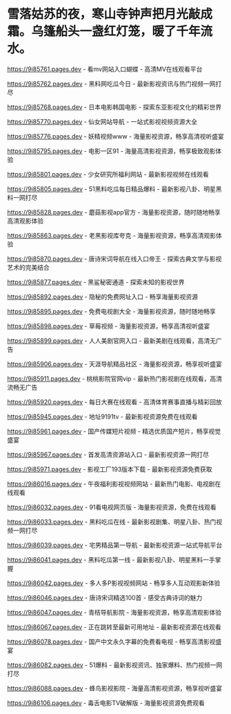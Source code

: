 # 雪落姑苏的夜，寒山寺钟声把月光敲成霜。乌篷船头一盏红灯笼，暖了千年流水。

https://9i85761.pages.dev - 看mv网站入口蝴蝶 - 高清MV在线观看平台

https://9i85762.pages.dev - 黑料网吃瓜今日 - 最新影视资讯与热门视频一网打尽

https://9i85768.pages.dev - 日本电影韩国电影 - 探索东亚影视文化的精彩世界

https://9i85770.pages.dev - 仙女网站导航 - 一站式影视视频资源大全

https://9i85776.pages.dev - 妖精视频www - 海量影视资源，畅享高清视听盛宴

https://9i85795.pages.dev - 电影一区91 - 海量高清影视资源，畅享极致观影体验

https://9i85801.pages.dev - 少女研究所福利网站 - 最新影视视频在线观看

https://9i85805.pages.dev - 51黑料吃瓜每日精品爆料 - 最新影视八卦、明星黑料一网打尽

https://9i85828.pages.dev - 蘑菇影视app官方 - 海量影视资源，随时随地畅享高清观影体验

https://9i85863.pages.dev - 老黑影视库夸克 - 海量影视资源，畅享高清观影体验

https://9i85870.pages.dev - 唐诗宋词导航在线入口帝王 - 探索古典文学与影视艺术的完美结合

https://9i85877.pages.dev - 黑鲨秘密通道 - 探索未知的影视世界

https://9i85892.pages.dev - 隐秘的免费网址入口 - 畅享海量影视资源

https://9i85895.pages.dev - 免费电视剧大全 - 海量影视资源，随时随地畅享

https://9i85898.pages.dev - 草莓视频 - 海量影视资源，畅享高清视听盛宴

https://9i85899.pages.dev - 人人美剧官网入口 - 最新美剧在线观看，高清无广告

https://9i85906.pages.dev - 天涯导航精品社区 - 海量影视资源，畅享视听盛宴

https://9i85911.pages.dev - 桃桃影院官网vip - 最新热门影视剧在线观看，高清流畅无广告

https://9i85920.pages.dev - 每日大赛在线观看 - 高清体育赛事直播与精彩回放

https://9i85945.pages.dev - 地址9191tv - 最新影视资源免费在线观看

https://9i85961.pages.dev - 国产传媒短片视频 - 精选优质国产短片，畅享视觉盛宴

https://9i85967.pages.dev - 首发高清资源站入口 - 最新影视资源一网打尽

https://9i85971.pages.dev - 影视工厂193版本下载 - 最新影视资源免费获取

https://9i86016.pages.dev - 午夜福利影视视频网站 - 最新热门电影、电视剧在线观看

https://9i86032.pages.dev - 91看电视网页版 - 海量影视资源，免费在线观看

https://9i86033.pages.dev - 黑料吃瓜在线 - 最新影视剧集、明星八卦、热门视频一网打尽

https://9i86039.pages.dev - 宅男精品第一导航 - 最新影视资源一站式导航平台

https://9i86041.pages.dev - 黑料吃瓜第一线 - 最新影视八卦、明星黑料一手掌握

https://9i86042.pages.dev - 多人多P影视视频网站 - 畅享多人互动观影新体验

https://9i86046.pages.dev - 唐诗宋词精选100首 - 感受古典诗词的魅力

https://9i86047.pages.dev - 青桔导航影院 - 海量影视资源，畅享高清观影体验

https://9i86067.pages.dev - 正在跳转至最新可用地址 - 最新影视资源在线观看

https://9i86078.pages.dev - 国产中文永久字幕的免费看电视 - 畅享高清影视盛宴

https://9i86082.pages.dev - 51爆料 - 最新影视资讯、独家爆料、热门视频一网打尽

https://9i86088.pages.dev - 蜂鸟影视影院 - 海量高清影视资源，畅享视听盛宴

https://9i86106.pages.dev - 毒舌电影TV破解版 - 海量影视资源免费观看
